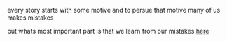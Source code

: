 every story starts with some motive and to persue that motive many of us makes mistakes

but whats most important part is that we learn from our mistakes.[here](english/real-life/real-life.md)
